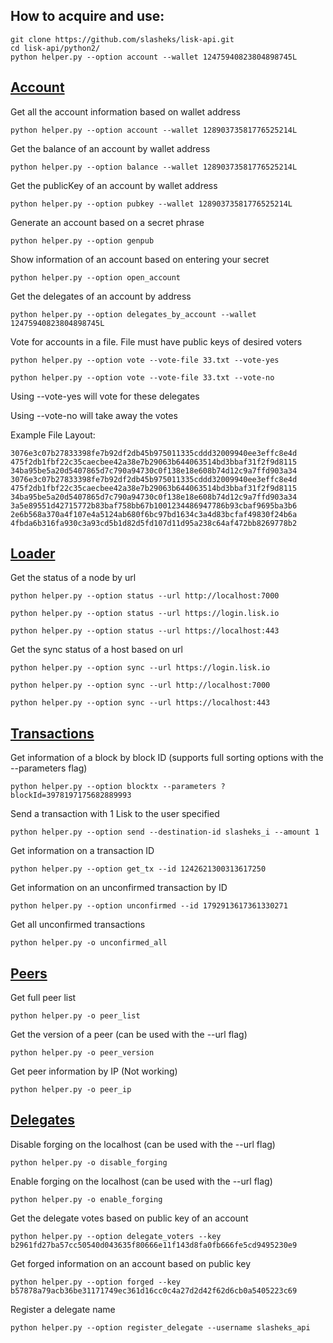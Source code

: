 ## How to acquire and use:


```
git clone https://github.com/slasheks/lisk-api.git
cd lisk-api/python2/
python helper.py --option account --wallet 12475940823804898745L

```



## [Account](Account.md)

Get all the account information based on wallet address

`python helper.py --option account --wallet 12890373581776525214L`



Get the balance of an account by wallet address

`python helper.py --option balance --wallet 12890373581776525214L`      



Get the publicKey of an account by wallet address

`python helper.py --option pubkey --wallet 12890373581776525214L`     



Generate an account based on a secret phrase

`python helper.py --option genpub`



Show information of an account based on entering your secret

`python helper.py --option open_account`



Get the delegates of an account by address

`python helper.py --option delegates_by_account --wallet 12475940823804898745L`

Vote for accounts in a file. File must have public keys of desired voters


`python helper.py --option vote --vote-file 33.txt --vote-yes`

`python helper.py --option vote --vote-file 33.txt --vote-no`


Using --vote-yes will vote for these delegates

Using --vote-no will take away the votes

Example File Layout:

```
3076e3c07b27833398fe7b92df2db45b975011335cddd32009940ee3effc8e4d
475f2db1fbf22c35caecbee42a38e7b29063b644063514bd3bbaf31f2f9d8115
34ba95be5a20d5407865d7c790a94730c0f138e18e608b74d12c9a7ffd903a34
3076e3c07b27833398fe7b92df2db45b975011335cddd32009940ee3effc8e4d
475f2db1fbf22c35caecbee42a38e7b29063b644063514bd3bbaf31f2f9d8115
34ba95be5a20d5407865d7c790a94730c0f138e18e608b74d12c9a7ffd903a34
3a5e89551d42715772b83baf758bb67b1001234486947786b93cbaf9695ba3b6
2e6b568a370a4f107e4a5124ab680f6bc97bd1634c3a4d83bcfaf49830f24b6a
4fbda6b316fa930c3a93cd5b1d82d5fd107d11d95a238c64af472bb8269778b2
```



## [Loader](Loader.md)

Get the status of a node by url

`python helper.py --option status --url http://localhost:7000`

`python helper.py --option status --url https://login.lisk.io`

`python helper.py --option status --url https://localhost:443`



Get the sync status of a host based on url

`python helper.py --option sync --url https://login.lisk.io`            

`python helper.py --option sync --url http://localhost:7000`

`python helper.py --option sync --url https://localhost:443`



## [Transactions](Transactions.md)

Get information of a block by block ID (supports full sorting options with the --parameters flag)

`python helper.py --option blocktx --parameters ?blockId=3978197175682889993`



Send a transaction with 1 Lisk to the user specified

`python helper.py --option send --destination-id slasheks_i --amount 1`



Get information on a transaction ID

`python helper.py --option get_tx --id 1242621300313617250`



Get information on an unconfirmed transaction by ID

`python helper.py --option unconfirmed --id 1792913617361330271`



Get all unconfirmed transactions

`python helper.py -o unconfirmed_all`



## [Peers](Peers.md)

Get full peer list

`python helper.py -o peer_list`



Get the version of a peer (can be used with the --url flag)

`python helper.py -o peer_version`



Get peer information by IP (Not working)

`python helper.py -o peer_ip`



## [Delegates](Delegates.md)

Disable forging on the localhost (can be used with the --url flag)

`python helper.py -o disable_forging`



Enable forging on the localhost (can be used with the --url flag)

`python helper.py -o enable_forging`



Get the delegate votes based on public key of an account

`python helper.py --option delegate_voters --key b2961fd27ba57cc50540d043635f80666e11f143d8fa0fb666fe5cd9495230e9`



Get forged information on an account based on public key

`python helper.py --option forged --key b57878a79acb36be31171749ec361d16cc0c4a27d2d42f62d6cb0a5405223c69`



Register a delegate name

`python helper.py --option register_delegate --username slasheks_api`

